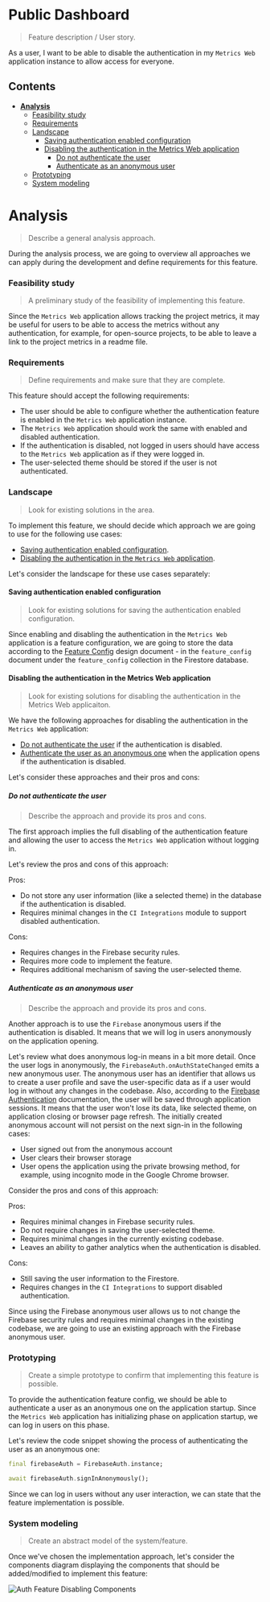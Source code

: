 # Public Dashboard
> Feature description / User story.

As a user, I want to be able to disable the authentication in my `Metrics Web` application instance to allow access for everyone.

## Contents

- [**Analysis**](#analysis)
    - [Feasibility study](#feasibility-study)
    - [Requirements](#requirements)
    - [Landscape](#landscape)
        - [Saving authentication enabled configuration](#Saving-authentication-enabled-configuration)
        - [Disabling the authentication in the Metrics Web application](#Disabling-the-authentication-in-the-Metrics-Web-application)
            - [Do not authenticate the user](#Do-not-authenticate-the-user)
            - [Authenticate as an anonymous user](#Authenticate-as-an-anonymous-user)
    - [Prototyping](#prototyping)
    - [System modeling](#system-modeling)

# Analysis
> Describe a general analysis approach.

During the analysis process, we are going to overview all approaches we can apply during the development and define requirements for this feature.

### Feasibility study
> A preliminary study of the feasibility of implementing this feature.

Since the `Metrics Web` application allows tracking the project metrics, it may be useful for users to be able to access the metrics without any authentication, for example, for open-source projects, to be able to leave a link to the project metrics in a readme file.

### Requirements
> Define requirements and make sure that they are complete.

This feature should accept the following requirements: 

- The user should be able to configure whether the authentication feature is enabled in the `Metrics Web` application instance.
- The `Metrics Web` application should work the same with enabled and disabled authentication. 
- If the authentication is disabled, not logged in users should have access to the `Metrics Web` application as if they were logged in.
- The user-selected theme should be stored if the user is not authenticated.

### Landscape
> Look for existing solutions in the area.

To implement this feature, we should decide which approach we are going to use for the following use cases: 

- [Saving authentication enabled configuration](#Saving-authentication-enabled-configuration). 
- [Disabling the authentication in the `Metrics Web` application](#Disabling-the-authentication-in-the-Metrics-Web-application).

Let's consider the landscape for these use cases separately: 

#### Saving authentication enabled configuration 
> Look for existing solutions for saving the authentication enabled configuration.

Since enabling and disabling the authentication in the `Metrics Web` application is a feature configuration, we are going to store the data according to the [Feature Config](https://github.com/Flank/flank-dashboard/blob/master/metrics/web/docs/features/feature_config/01_feature_config_design.md) design document - in the `feature_config` document under the `feature_config` collection in the Firestore database.

#### Disabling the authentication in the Metrics Web application
> Look for existing solutions for disabling the authentication in the Metrics Web applicaiton.

We have the following approaches for disabling the authentication in the `Metrics Web` application: 

- [Do not authenticate the user](#Do-not-authenticate-the-user) if the authentication is disabled.
- [Authenticate the user as an anonymous one](#Authenticate-as-an-anonymous-user) when the application opens if the authentication is disabled.

Let's consider these approaches and their pros and cons: 

##### Do not authenticate the user
> Describe the approach and provide its pros and cons.

The first approach implies the full disabling of the authentication feature and allowing the user to access the `Metrics Web` application without logging in. 

Let's review the pros and cons of this approach: 

Pros: 
- Do not store any user information (like a selected theme) in the database if the authentication is disabled.
- Requires minimal changes in the `CI Integrations` module to support disabled authentication.

Cons: 
- Requires changes in the Firebase security rules.
- Requires more code to implement the feature.
- Requires additional mechanism of saving the user-selected theme.

##### Authenticate as an anonymous user
> Describe the approach and provide its pros and cons.

Another approach is to use the `Firebase` anonymous users if the authentication is disabled. It means that we will log in users anonymously on the application opening.

Let's review what does anonymous log-in means in a bit more detail. Once the user logs in anonymously, the `FirebaseAuth.onAuthStateChanged` emits a new anonymous user. The anonymous user has an identifier that allows us to create a user profile and save the user-specific data as if a user would log in without any changes in the codebase. Also, according to the [Firebase Authentication](https://firebase.flutter.dev/docs/auth/usage/#anonymous-sign-in) documentation, the user will be saved through application sessions. It means that the user won't lose its data, like selected theme, on application closing or browser page refresh. The initially created anonymous account will not persist on the next sign-in in the following cases: 

- User signed out from the anonymous account
- User clears their browser storage
- User opens the application using the private browsing method, for example, using incognito mode in the Google Chrome browser.

Consider the pros and cons of this approach: 

Pros: 
- Requires minimal changes in Firebase security rules.
- Do not require changes in saving the user-selected theme. 
- Requires minimal changes in the currently existing codebase.
- Leaves an ability to gather analytics when the authentication is disabled.

Cons:
- Still saving the user information to the Firestore. 
- Requires changes in the `CI Integrations` to support disabled authentication.

Since using the Firebase anonymous user allows us to not change the Firebase security rules and requires minimal changes in the existing codebase, we are going to use an existing approach with the Firebase anonymous user.

### Prototyping
> Create a simple prototype to confirm that implementing this feature is possible.

To provide the authentication feature config, we should be able to authenticate a user as an anonymous one on the application startup. Since the `Metrics Web` application has initializing phase on application startup, we can log in users on this phase. 

Let's review the code snippet showing the process of authenticating the user as an anonymous one: 

```dart
final firebaseAuth = FirebaseAuth.instance;

await firebaseAuth.signInAnonymously();
```

Since we can log in users without any user interaction, we can state that the feature implementation is possible. 

### System modeling
> Create an abstract model of the system/feature.

Once we've chosen the implementation approach, let's consider the components diagram displaying the components that should be added/modified to implement this feature: 

![Auth Feature Disabling Components](http://www.plantuml.com/plantuml/proxy?cache=no&fmt=svg&src=https://github.com/Flank/flank-dashboard/blob/public_dashboard_analysis/metrics/web/docs/features/public_dashboard/diagrams/public_dashboard_components.puml)

